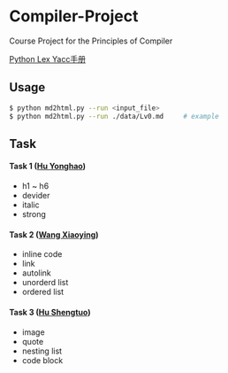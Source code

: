 Compiler-Project
================

Course Project for the Principles of Compiler

[Python Lex Yacc手册](http://www.pchou.info/open-source/2014/01/18/52da47204d4cb.html)

## Usage

```bash
$ python md2html.py --run <input_file>
$ python md2html.py --run ./data/Lv0.md     # example
```

## Task

#### Task 1 ([Hu Yonghao](https://github.com/ForeverHYH))

- h1 ~ h6
- devider
- italic
- strong

#### Task 2 ([Wang Xiaoying](https://github.com/wangxiaoying))

- inline code
- link
- autolink
- unorderd list
- ordered list

#### Task 3 ([Hu Shengtuo](https://github.com/h1994st))

- image
- quote
- nesting list
- code block
